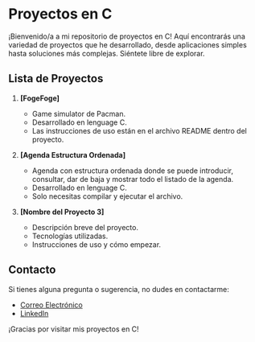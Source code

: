# Proyectos en C

¡Bienvenido/a a mi repositorio de proyectos en C! Aquí encontrarás una variedad de proyectos que he desarrollado, desde aplicaciones simples hasta soluciones más complejas. Siéntete libre de explorar.

## Lista de Proyectos

1. **[FogeFoge]**
   - Game simulator de Pacman.
   - Desarrollado en lenguage C.
   - Las instrucciones de uso están en el archivo README dentro del proyecto.

2. **[Agenda Estructura Ordenada]**
   - Agenda con estructura ordenada donde se puede introducir, consultar, dar de baja y mostrar todo el listado de la agenda.
   - Desarrollado en lenguage C.
   - Solo necesitas compilar y ejecutar el archivo.

3. **[Nombre del Proyecto 3]**
   - Descripción breve del proyecto.
   - Tecnologías utilizadas.
   - Instrucciones de uso y cómo empezar.


## Contacto

Si tienes alguna pregunta o sugerencia, no dudes en contactarme:

- [Correo Electrónico](mailto:gustavoiago@hotmail.com)
- [LinkedIn](https://www.linkedin.com/in/gustavoiago/)


¡Gracias por visitar mis proyectos en C!
